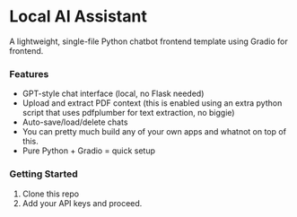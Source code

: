 # Local AI Assistant

A lightweight, single-file Python chatbot frontend template using Gradio for frontend.

### Features
- GPT-style chat interface (local, no Flask needed)
- Upload and extract PDF context (this is enabled using an extra python script that uses pdfplumber for text extraction, no biggie)
- Auto-save/load/delete chats
- You can pretty much build any of your own apps and whatnot on top of this.
- Pure Python + Gradio = quick setup

### Getting Started
1. Clone this repo
2. Add your API keys and proceed.
